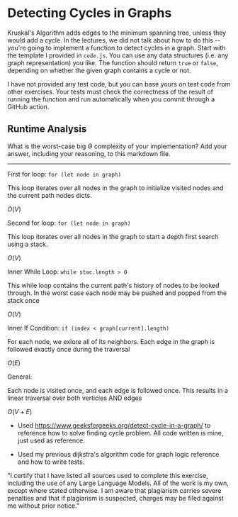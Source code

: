 # Detecting Cycles in Graphs

Kruskal's Algorithm adds edges to the minimum spanning tree, unless they would
add a cycle. In the lectures, we did not talk about how to do this -- you're
going to implement a function to detect cycles in a graph. Start with the
template I provided in `code.js`. You can use any data structures (i.e. any
graph representation) you like. The function should return `true` or `false`,
depending on whether the given graph contains a cycle or not.

I have not provided any test code, but you can base yours on test code from
other exercises. Your tests must check the correctness of the result of running
the function and run automatically when you commit through a GitHub action.

## Runtime Analysis

What is the worst-case big $\Theta$ complexity of your implementation? Add your
answer, including your reasoning, to this markdown file.

<hr>

First for loop: `for (let node in graph)`

This loop iterates over all nodes in the graph to initialize visited nodes and the current path nodes dicts.

$O(V)$

Second for loop: `for (let node in graph)`

This loop iterates over all nodes in the graph to start a depth first search using a stack.

$O(V)$

Inner While Loop: `while stac.length > 0`

This while loop contains the current path's history of nodes to be looked through. In the worst case each node may be pushed and popped from the stack once

$O(V)$

Inner If Condition: `if (index < graph[current].length)`

For each node, we exlore all of its neighbors. Each edge in the graph is followed exactly once during the traversal

$O(E)$

General:

Each node is visited once, and each edge is followed once. This results in a linear traversal over both verticies AND edges

$O(V + E)$

- Used https://www.geeksforgeeks.org/detect-cycle-in-a-graph/ to reference how to solve finding cycle problem. All code written is mine, just used as reference.

- Used my previous dijkstra's algorithm code for graph logic reference and how to write tests.

"I certify that I have listed all sources used to complete this exercise, including the use of any Large Language Models. All of the work is my own, except where stated otherwise. I am aware that plagiarism carries severe penalties and that if plagiarism is suspected, charges may be filed against me without prior notice."